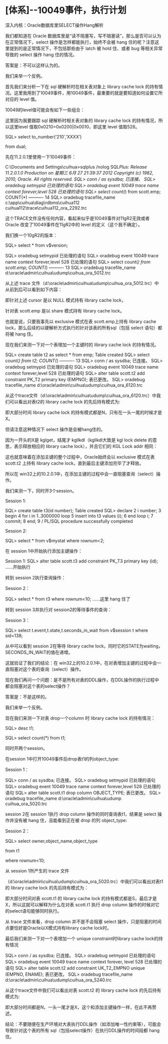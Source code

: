 # [体系]--10049事件，执行计划  

深入内核：Oracle数据库里SELECT操作Hang解析

我们都知道在 Oracle 数据库里是“读不阻塞写，写不阻塞读”，那么是否可以认为在正常情况下，select 操作是怎样都能执行，始终不会被 hang 住的呢？注意这里提到的是正常情况下，不包括那些由于 latch 被 hold 住、或者 bug 等相关异常导致的 select 操作 hang 住的情况。

答案是：不可以这样认为的。

我们来举一个反例。

首先我们来分析一下在 sql 硬解析时在相关表对象上 library cache lock 的持有情况。这里我用到了10049事件，用10049事件，最重要的就是要知道如何设置它所对应的 level 值。

10049的level值可能会有如下一些组合：


这里因为我要跟踪 sql 硬解析时相关表对象的 library cache lock 的持有情况，所以这里level 值取0x0210=0x0200|0x0010，即这里 level 值取528。

SQL> select to_number(‘210′,’XXXX’) 

from dual;


先在11.2.0.1里使用一下10049事件：

C:\Documents and Settings\cuihua>sqlplus /nolog
SQL*Plus: Release 11.2.0.1.0 Production on 星期三 6月 27 21:39:37 2012
Copyright (c) 1982, 2010, Oracle.  All rights reserved.
SQL> conn / as sysdba;
已连接。
SQL> oradebug setmypid
已处理的语句 
SQL> oradebug event 10049 trace
 name context forever,level 528
已处理的语句 
SQL> select count(*) from scott.emp;
  COUNT(*)
———-
        14 
SQL> oradebug tracefile_name
c:\app\cuihua\diag\rdbms\cuihua112\
cuihua112\trace\cuihua112_ora_2292.trc 

这个TRACE文件没有任何内容，看起来似乎是10049事件对11gR2无效或者 Oracle 改变了10049事件在11gR2中的 level 的定义（这个我不确定）。

我们换一个10gR2的版本：

SQL> select * from v$version;


SQL> oradebug setmypid
已处理的语句
SQL> oradebug event 10049 trace 
name context forever,level 528
已处理的语句 
SQL> select count(*) from scott.emp;
  COUNT(*)
———-
        13 
SQL> oradebug tracefile_name
d:\oracle\admin\cuihua\udump\cuihua_ora_5012.trc

从上述 trace 文件（d:\oracle\admin\cuihua\udump\cuihua_ora_5012.trc）中从前到后可以看到如下内容：



即针对上述 cursor 是以 NULL 模式持有 library cache lock，

针对表 scott.emp 是以 share 模式持有 library cache lock。

也就是说，只要我事先以 exclusive 模式在表 scott.emp上持有 library cache lock，那么后续的以硬解析方式执行的针对该表的所有sql（包括 select 语句）都将被 hang 住。

现在我们来测一下对一个表增加一个主键时的 library cache lock 的持有情况。

SQL> create table t2 as select * from emp; 
Table created
 SQL> select count(*) from t2; 
  COUNT(*)
———-
        13 
SQL> conn / as sysdba;
已连接。 
SQL> oradebug setmypid
已处理的语句 
SQL> oradebug event 10049 trace name
 context forever,level 528
已处理的语句 
SQL> alter table scott.t2 add constraint PK_T2 
primary key (EMPNO);
 表已更改。 
SQL> oradebug tracefile_name
d:\oracle\admin\cuihua\udump\cuihua_ora_6120.trc 

从这个trace文件（d:\oracle\admin\cuihua\udump\cuihua_ora_6120.trc）中我们可以看出对表t2的 library cache lock 的先后持有模式为:




即大部分时间 library cache lock 的持有模式都是N，只有在一头一尾的时候才是X。

但请注意这种情况下 select 操作是会被hang住的。

因为一开头的X是 kglget，结尾才 kgllkdl（kgllkdl大致是 kgl lock delete 的意思，表示释放相应的 library cache lock），并且它们的 KGL Lock addr 相同：


这也就意味着在添加主键的整个过程中，Oracle始终会以 exclusive 模式在表 scott.t2 上持有 library cache lock，直到最后主键添加完毕了才释放。

所以在 win32上的10.2.0.1中，在添加主键的过程中会一直阻塞查询（select）操作。

我们来测一下，同时开3个session。

Session 1:

SQL> create table t3(id number); 
Table created 
SQL> declare
  2    i number;
  3  begin
  4    for i in 1..3000000 loop
  5     insert into t3 values (i);
  6    end loop i;
  7    commit;
  8  end;
  9  / 
PL/SQL procedure successfully completed 

Session 2:

SQL> select * from v$mystat
 where rownum<2;


在 session 1中开始执行添加主键操作：

Session 1:
SQL> alter table scott.t3 add constraint PK_T3 primary key (id);
……开始执行
 

转到 session 2执行查询操作：

Session 2：

SQL> select * from t3 
where rownum<10;
……这里 hang 住了

转到 session 3并执行对 session2的等待事件的查询：

Session 3：

SQL> select t.event,t.state,t.seconds_in_wait 
from v$session t
 where sid=138;


从中可以看到 session 2在等待 library cache lock，同时它的STATE为waiting，SECONDS_IN_WAIT的值在递增。

这就验证了我们的结论：在 win32上的10.2.0.1中，在对表增加主键的过程中会一直阻塞对这个表的查询（select）操作。

现在我们再问一个问题：是不是所有对表的DDL操作，在DDL操作的执行过程中都会阻塞对这个表的select操作？

答案是：不是这样的。

我们来举一个反例。

现在我们来测一下对表 drop一个column 时 library cache lock 的持有情况：

SQL> desc t1;



SQL> select count(*) from t1;


同时开两个session。

在session 1中打开10049事件后drop表t1的列object_type:

Session 1：

SQL> conn / as sysdba;
已连接。 
SQL> oradebug setmypid
已处理的语句 
SQL> oradebug event 10049 trace 
name context forever,level 528
已处理的语句 
SQL> alter table scott.t1 drop
 column OBJECT_TYPE; 
表已更改。
SQL> oradebug tracefile_name
d:\oracle\admin\cuihua\udump\
cuihua_ora_5020.trc

session 2在 session 1执行 drop column 操作的同时查询表t1，结果是 select 操作并没有被 hang 住，且能看到正在被 drop 的列 object_type:

Session 2：

SQL> select owner,object_name,object_type

 from t1

 where rownum<10;



从 session 1所产生的 trace 文件

（d:\oracle\admin\cuihua\udump\cuihua_ora_5020.trc）中我们可以看出对表t1的 library cache lock 的先后持有模式为：


即大部分时间对表 scott.t1 的 library cache lock 的持有模式都是S，最后才是X，所以这就可以解释为什么在对表 scott.t1 执行 drop column 操作的时候对它的select语句能够同时执行。

从 trace 文件来看，drop column 并不是不会阻塞 select 操作，只是阻塞的时间点要恰好是Oracle以X模式持有library cache lock时。

最后我们来测一下对一个表增加一个 unique constraint时library cache lock的持有情况

SQL> conn / as sysdba;
已连接。 
SQL> oradebug setmypid
已处理的语句 
SQL> oradebug event 10049 trace
 name context forever,
level 528
已处理的语句 
SQL> alter table scott.t2 add constraint UK_T2_EMPNO
 unique (EMPNO, ENAME);
表已更改。
 SQL> oradebug tracefile_name
d:\oracle\admin\cuihua\udump\cuihua_ora_5240.trc

从这个trace文件中我们可以看出对表 scott.t2 的 library cache lock 的先后持有模式为:



即大部分时间都是N，一头一尾才是X，这个和添加主键操作一样，在此不再赘述。

结论：不要随便在生产环境对大表执行DDL操作（如添加唯一性约束等），可能会导致针对这个表的所有 sql（包括select操作）在执行DDL操作的时间段都 hang 住。